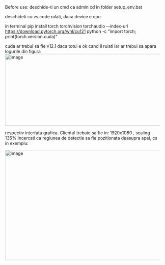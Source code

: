 Before use:
deschide-ti un cmd ca admin
cd in folder
setup_env.bat

deschideti cu vs code
rulati, daca device e cpu

in terminal
pip install torch torchvision torchaudio --index-url https://download.pytorch.org/whl/cu121
python -c "import torch; print(torch.version.cuda)"

cuda ar trebui sa fie v12.1 daca totul e ok cand il rulati iar ar trebui sa apara logurile din figura
<img width="734" height="234" alt="image" src="https://github.com/user-attachments/assets/c319d420-7e17-4dc7-9c86-c15d2b2a8f10" />

respectiv interfata grafica.
Clientul trebuie sa fie in: 1920x1080 , scaling 135%
Incercati ca regiunea de detectie sa fie pozitionata deasupra apei, ca in exemplu:

<img width="940" height="358" alt="image" src="https://github.com/user-attachments/assets/7ffaedc1-f896-4c68-a5db-bab3f6832bf7" />

